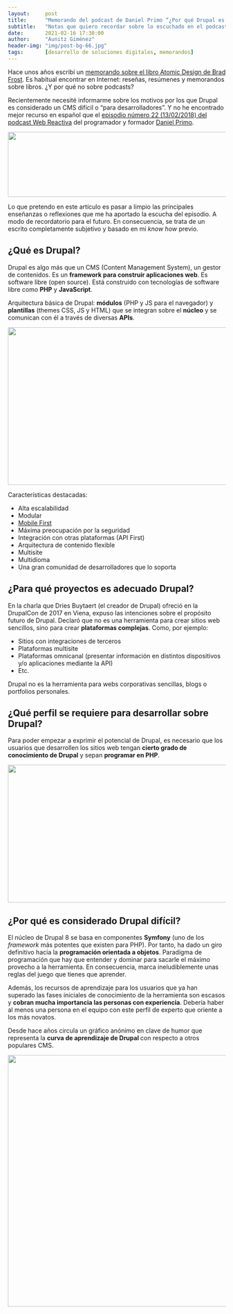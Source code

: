 ```yaml
---
layout:     post
title:      "Memorando del podcast de Daniel Primo “¿Por qué Drupal es difícil?”"
subtitle:   "Notas que quiero recordar sobre lo escuchado en el podcast"
date:       2021-02-16 17:30:00
author:     "Aunitz Giménez"
header-img: "img/post-bg-66.jpg"
tags:       [desarrollo de soluciones digitales, memorandos]
---
```


<p>Hace unos años escribí un <a href="{{ site.baseurl }}{% post_url 2017-09-15-memorando-libro-atomic-design-brad-frost %}">memorando sobre el libro Atomic Design de Brad Frost</a>. Es habitual encontrar en Internet: reseñas, resúmenes y memorandos sobre libros. ¿Y por qué no sobre podcasts?</p>

<p>Recientemente necesité informarme sobre los motivos por los que Drupal es considerado un CMS difícil o “para desarrolladores”. Y no he encontrado mejor recurso en español que el <a href="https://www.danielprimo.io/blog/por-que-drupal-es-dificil" target="_blank" rel="noopener noreferrer">episodio número 22 (13/02/2018) del podcast Web Reactiva</a> del programador y formador <a href="https://www.danielprimo.io/" target="_blank" rel="noopener noreferrer">Daniel Primo</a>.</p>

<p><img src="{{ site.baseurl }}/img/memorando-por-que-drupal-es-dificil-01.png" width="600" height="150" loading="lazy" alt=""></p>

<p>Lo que pretendo en este artículo es pasar a limpio las principales enseñanzas o reflexiones que me ha aportado la escucha del episodio. A modo de recordatorio para el futuro. En consecuencia, se trata de un escrito completamente subjetivo y basado en mi <em>know how</em> previo.</p>

<h2>¿Qué es Drupal?</h2>
<p>Drupal es algo más que un CMS (Content Management System), un gestor de contenidos. Es un <strong>framework para construir aplicaciones web</strong>. Es software libre (open source). Está construido con tecnologías de software libre como <strong>PHP</strong> y <strong>JavaScript</strong>.</p>

<p>Arquitectura básica de Drupal: <strong>módulos</strong> (PHP y JS para el navegador) y <strong>plantillas</strong> (themes CSS, JS y HTML) que se integran sobre el <strong>núcleo</strong> y se comunican con él a través de diversas <strong>APIs</strong>.</p>

<p><img src="{{ site.baseurl }}/img/memorando-por-que-drupal-es-dificil-02.png" width="650" height="364" loading="lazy" alt=""></p>

<p>Características destacadas:</p>
<ul>
	<li>Alta escalabilidad</li>
	<li>Modular</li>
	<li><a href="{{ site.baseurl }}{% post_url 2020-04-06-que-es-mobile-first %}">Mobile First</a></li>
	<li>Máxima preocupación por la seguridad</li>
	<li>Integración con otras plataformas (API First)</li>
	<li>Arquitectura de contenido flexible</li>
	<li>Multisite</li>
	<li>Multidioma</li>
	<li>Una gran comunidad de desarrolladores que lo soporta</li>
</ul>

<h2>¿Para qué proyectos es adecuado Drupal?</h2>
<p>En la charla que Dries Buytaert (el creador de Drupal) ofreció en la DrupalCon de 2017 en Viena, expuso las intenciones sobre el propósito futuro de Drupal. Declaró que no es una herramienta para crear sitios web sencillos, sino para crear <strong>plataformas complejas</strong>. Como, por ejemplo:</p>
<ul>
	<li>Sitios con integraciones de terceros</li>
	<li>Plataformas multisite</li>
	<li>Plataformas omnicanal (presentar información en distintos dispositivos y/o aplicaciones mediante la API)</li>
	<li>Etc.</li>
</ul>

<p>Drupal no es la herramienta para webs corporativas sencillas, blogs o portfolios personales.</p>

<h2>¿Qué perfil se requiere para desarrollar sobre Drupal?</h2>
<p>Para poder empezar a exprimir el potencial de Drupal, es necesario que los usuarios que desarrollen los sitios web tengan <strong>cierto grado de conocimiento de Drupal</strong> y sepan <strong>programar en PHP</strong>.</p>

<p><img src="{{ site.baseurl }}/img/memorando-por-que-drupal-es-dificil-03.jpg" width="720" height="318" loading="lazy" alt=""></p>

<h2>¿Por qué es considerado Drupal difícil?</h2>
<p>El núcleo de Drupal 8 se basa en componentes <strong>Symfony</strong> (uno de los <em>framework</em> más potentes que existen para PHP). Por tanto, ha dado un giro definitivo hacia la <strong>programación orientada a objetos</strong>. Paradigma de programación que hay que entender y dominar para sacarle el máximo provecho a la herramienta. En consecuencia, marca ineludiblemente unas reglas del juego que tienes que aprender.</p>

<p>Además, los recursos de aprendizaje para los usuarios que ya han superado las fases iniciales de conocimiento de la herramienta son escasos y <strong>cobran mucha importancia las personas con experiencia</strong>. Debería haber al menos una persona en el equipo con este perfil de experto que oriente a los más novatos.</p>
<p>Desde hace años circula un gráfico anónimo en clave de humor que representa la <strong>curva de aprendizaje de Drupal </strong>con respecto a otros populares CMS.</p>

<p><img src="{{ site.baseurl }}/img/memorando-por-que-drupal-es-dificil-04.png" width="600" height="581" loading="lazy" alt=""></p>